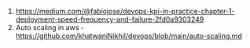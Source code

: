 1. https://medium.com/@fabiojose/devops-kpi-in-practice-chapter-1-deployment-speed-frequency-and-failure-2fd0a9303249
2. Auto scaling in aws - https://github.com/khatwaniNikhil/devops/blob/main/auto-scaling.md
